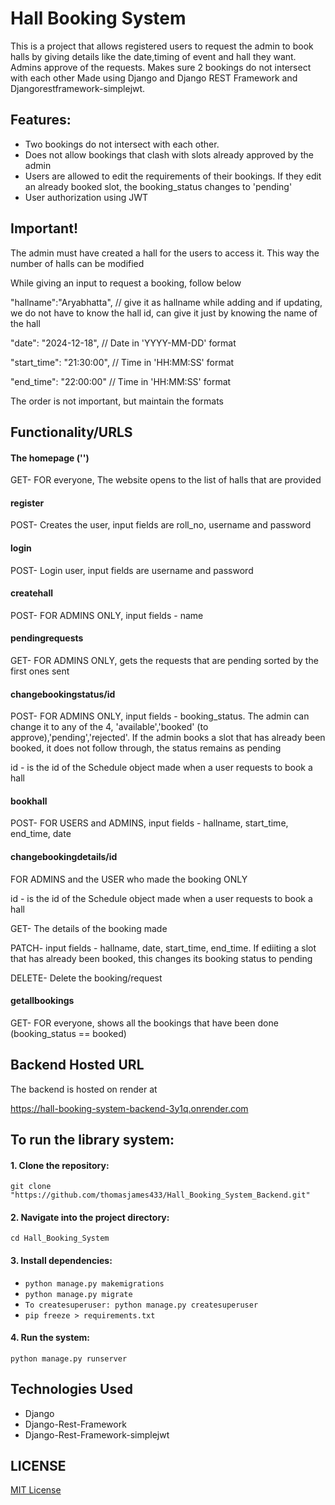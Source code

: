 # Hall Booking System

This is a project that allows registered users to request the admin to book halls by giving details like the date,timing of event and hall they want. Admins approve of the requests. Makes sure 2 bookings do not intersect with each other Made using Django and Django REST Framework and Djangorestframework-simplejwt.

## Features:

- Two bookings do not intersect with each other.
- Does not allow bookings that clash with slots already approved by the admin
- Users are allowed to edit the requirements of their bookings. If they edit an already booked slot, the booking_status changes to 'pending'
- User authorization using JWT

## Important!

The admin must have created a hall for the users to access it. This way the number of halls can be modified

While giving an input to request a booking, follow below

"hallname":"Aryabhatta", // give it as hallname while adding and if updating, we do not have to know the hall id, can give it just by knowing the name of the hall

"date": "2024-12-18",  // Date in 'YYYY-MM-DD' format

"start_time": "21:30:00",  // Time in 'HH:MM:SS' format

"end_time": "22:00:00"  // Time in 'HH:MM:SS' format

The order is not important, but maintain the formats 

## Functionality/URLS

#### The homepage ('')
GET- FOR everyone, The website opens to the list of halls that are provided

#### register
 POST- Creates the user, input fields are roll_no, username and password

#### login
 POST- Login user, input fields are username and password
 
#### createhall

 POST- FOR ADMINS ONLY, input fields - name


#### pendingrequests

 GET- FOR ADMINS ONLY, gets the requests that are pending sorted by the first ones sent

#### changebookingstatus/id

 POST- FOR ADMINS ONLY, input fields - booking_status. The admin can change it to any of the 4, 'available','booked' (to approve),'pending','rejected'. If the admin books a slot that has already been booked, it does not follow through, the status remains as pending

 id - is the id of the Schedule object made when a user requests to book a hall
  
#### bookhall

 POST- FOR USERS and ADMINS, input fields - hallname, start_time, end_time, date

#### changebookingdetails/id

FOR ADMINS and the USER who made the booking ONLY

id - is the id of the Schedule object made when a user requests to book a hall

GET- The details of the booking made

 PATCH-  input fields - hallname, date, start_time, end_time. If ediiting a slot that has already been booked, this changes its booking status to pending

 DELETE- Delete the booking/request
 
#### getallbookings

 GET- FOR everyone, shows all the bookings that have been done (booking_status == booked)


## Backend Hosted URL
The backend is hosted on render at 

https://hall-booking-system-backend-3y1q.onrender.com


## To run the library system:

#### 1. Clone the repository:
   `git clone "https://github.com/thomasjames433/Hall_Booking_System_Backend.git"`
#### 2. Navigate into the project directory:
   `cd Hall_Booking_System`
#### 3. Install dependencies:
   - `python manage.py makemigrations`
   - `python manage.py migrate`  
   - `To createsuperuser: python manage.py createsuperuser`
   - `pip freeze > requirements.txt`
#### 4. Run the system:
   `python manage.py runserver`

## Technologies Used
- Django
- Django-Rest-Framework
- Django-Rest-Framework-simplejwt


## LICENSE

[MIT License](LICENSE)
